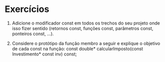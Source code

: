# Exercícios

1. Adicione o modificador const em todos os trechos do seu projeto onde isso fizer sentido (retornos const,
funções const, parâmetros const, ponteiros const, ...).

2. Considere o protótipo da função membro a seguir e explique o objetivo de cada const na função:
const double* calcularImposto(const Investimento* const inv) const;
